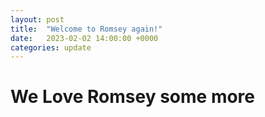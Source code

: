 ```yaml
---
layout: post
title:  "Welcome to Romsey again!"
date:   2023-02-02 14:00:00 +0000
categories: update
---
```

# We Love Romsey some more
